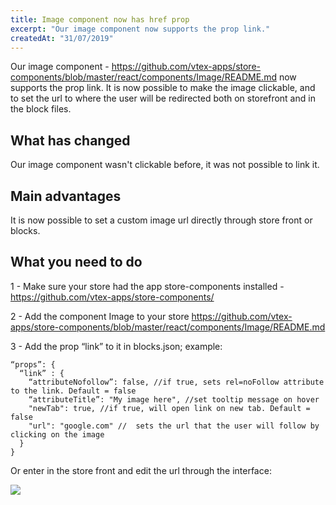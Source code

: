 ```yaml
---
title: Image component now has href prop
excerpt: "Our image component now supports the prop link."
createdAt: "31/07/2019"
---
```


Our image component - https://github.com/vtex-apps/store-components/blob/master/react/components/Image/README.md now supports the prop link. It is now possible to make the image clickable, and to set the url to where the user will be redirected both on storefront and in the block files.

## What has changed

Our image component wasn't clickable before, it was not possible to link it.

## Main advantages

It is now possible to set a custom image url directly through store front or blocks.

## What you need to do

1 - Make sure your store had the app store-components installed -https://github.com/vtex-apps/store-components/

2 - Add the component Image to your store
https://github.com/vtex-apps/store-components/blob/master/react/components/Image/README.md 

3 - Add the prop “link” to it in blocks.json; example:

```
“props”: {
  “link” : {
    “attributeNofollow”: false, //if true, sets rel=noFollow attribute to the link. Default = false
    “attributeTitle”: "My image here", //set tooltip message on hover
    "newTab": true, //if true, will open link on new tab. Default = false
    "url": "google.com" //	sets the url that the user will follow by clicking on the image
  }
}
```

Or enter in the store front and edit the url through the interface:

![](https://images.ctfassets.net/alneenqid6w5/3Yi5ujGAA1R8UrGxUKxj72/8d0318fe1f1960ad1ce52746afd4803c/Captura_de_Tela_2019-07-31_a__s_16.27.39.png)